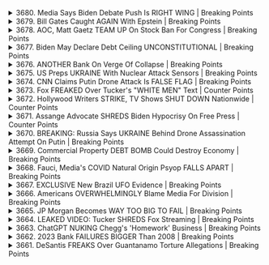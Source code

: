 <details>
<summary>3680. Media Says Biden Debate Push Is RIGHT WING | Breaking Points</summary><br>

<a href="https://www.youtube.com/watch?v=zzmASW0CLiw" target="_blank">
    <img src="https://img.youtube.com/vi/zzmASW0CLiw/maxresdefault.jpg" 
        alt="[Youtube]" width="200">
</a>

# Media Says Biden Debate Push Is RIGHT WING | Breaking Points


</details>

<details>
<summary>3679. Bill Gates Caught AGAIN With Epstein | Breaking Points</summary><br>

<a href="https://www.youtube.com/watch?v=6DvS9SCbrxA" target="_blank">
    <img src="https://img.youtube.com/vi/6DvS9SCbrxA/maxresdefault.jpg" 
        alt="[Youtube]" width="200">
</a>

# Bill Gates Caught AGAIN With Epstein | Breaking Points


</details>

<details>
<summary>3678. AOC, Matt Gaetz TEAM UP On Stock Ban For Congress | Breaking Points</summary><br>

<a href="https://www.youtube.com/watch?v=lx1ldq50ptg" target="_blank">
    <img src="https://img.youtube.com/vi/lx1ldq50ptg/maxresdefault.jpg" 
        alt="[Youtube]" width="200">
</a>

# AOC, Matt Gaetz TEAM UP On Stock Ban For Congress | Breaking Points


</details>

<details>
<summary>3677. Biden May Declare Debt Ceiling UNCONSTITUTIONAL | Breaking Points</summary><br>

<a href="https://www.youtube.com/watch?v=edoWX6XJWY4" target="_blank">
    <img src="https://img.youtube.com/vi/edoWX6XJWY4/maxresdefault.jpg" 
        alt="[Youtube]" width="200">
</a>

# Biden May Declare Debt Ceiling UNCONSTITUTIONAL | Breaking Points


</details>

<details>
<summary>3676. ANOTHER Bank On Verge Of Collapse | Breaking Points</summary><br>

<a href="https://www.youtube.com/watch?v=pyx3cf_tDEg" target="_blank">
    <img src="https://img.youtube.com/vi/pyx3cf_tDEg/maxresdefault.jpg" 
        alt="[Youtube]" width="200">
</a>

# ANOTHER Bank On Verge Of Collapse | Breaking Points


</details>

<details>
<summary>3675. US Preps UKRAINE With Nuclear Attack Sensors | Breaking Points</summary><br>

<a href="https://www.youtube.com/watch?v=v4e6_Gpeo_4" target="_blank">
    <img src="https://img.youtube.com/vi/v4e6_Gpeo_4/maxresdefault.jpg" 
        alt="[Youtube]" width="200">
</a>

# US Preps UKRAINE With Nuclear Attack Sensors | Breaking Points


</details>

<details>
<summary>3674. CNN Claims Putin Drone Attack Is FALSE FLAG | Breaking Points</summary><br>

<a href="https://www.youtube.com/watch?v=TlG50NWh-9A" target="_blank">
    <img src="https://img.youtube.com/vi/TlG50NWh-9A/maxresdefault.jpg" 
        alt="[Youtube]" width="200">
</a>

# CNN Claims Putin Drone Attack Is FALSE FLAG | Breaking Points


</details>

<details>
<summary>3673. Fox FREAKED Over Tucker's "WHITE MEN" Text | Counter Points</summary><br>

<a href="https://www.youtube.com/watch?v=UOUN5Cs6TxM" target="_blank">
    <img src="https://img.youtube.com/vi/UOUN5Cs6TxM/maxresdefault.jpg" 
        alt="[Youtube]" width="200">
</a>

# Fox FREAKED Over Tucker's "WHITE MEN" Text | Counter Points


</details>

<details>
<summary>3672. Hollywood Writers STRIKE, TV Shows SHUT DOWN Nationwide | Counter Points</summary><br>

<a href="https://www.youtube.com/watch?v=IHcjhUzBWDk" target="_blank">
    <img src="https://img.youtube.com/vi/IHcjhUzBWDk/maxresdefault.jpg" 
        alt="[Youtube]" width="200">
</a>

# Hollywood Writers STRIKE, TV Shows SHUT DOWN Nationwide | Counter Points


</details>

<details>
<summary>3671. Assange Advocate SHREDS Biden Hypocrisy On Free Press | Counter Points</summary><br>

<a href="https://www.youtube.com/watch?v=7feSa5r77Z0" target="_blank">
    <img src="https://img.youtube.com/vi/7feSa5r77Z0/maxresdefault.jpg" 
        alt="[Youtube]" width="200">
</a>

# Assange Advocate SHREDS Biden Hypocrisy On Free Press | Counter Points


</details>

<details>
<summary>3670. BREAKING: Russia Says UKRAINE Behind Drone Assassination Attempt On Putin | Breaking Points</summary><br>

<a href="https://www.youtube.com/watch?v=DoMSTaydNnQ" target="_blank">
    <img src="https://img.youtube.com/vi/DoMSTaydNnQ/maxresdefault.jpg" 
        alt="[Youtube]" width="200">
</a>

# BREAKING: Russia Says UKRAINE Behind Drone Assassination Attempt On Putin | Breaking Points


</details>

<details>
<summary>3669. Commercial Property DEBT BOMB Could Destroy Economy | Breaking Points</summary><br>

<a href="https://www.youtube.com/watch?v=_9UbY9klFpA" target="_blank">
    <img src="https://img.youtube.com/vi/_9UbY9klFpA/maxresdefault.jpg" 
        alt="[Youtube]" width="200">
</a>

# Commercial Property DEBT BOMB Could Destroy Economy | Breaking Points


</details>

<details>
<summary>3668. Fauci, Media's COVID Natural Origin Psyop FALLS APART | Breaking Points</summary><br>

<a href="https://www.youtube.com/watch?v=wEl8NKSqThg" target="_blank">
    <img src="https://img.youtube.com/vi/wEl8NKSqThg/maxresdefault.jpg" 
        alt="[Youtube]" width="200">
</a>

# Fauci, Media's COVID Natural Origin Psyop FALLS APART | Breaking Points


</details>

<details>
<summary>3667. EXCLUSIVE New Brazil UFO Evidence | Breaking Points</summary><br>

<a href="https://www.youtube.com/watch?v=qI6Kp813HvM" target="_blank">
    <img src="https://img.youtube.com/vi/qI6Kp813HvM/maxresdefault.jpg" 
        alt="[Youtube]" width="200">
</a>

# EXCLUSIVE New Brazil UFO Evidence | Breaking Points


</details>

<details>
<summary>3666. Americans OVERWHELMINGLY Blame Media For Division | Breaking Points</summary><br>

<a href="https://www.youtube.com/watch?v=k-cVd8tX9zY" target="_blank">
    <img src="https://img.youtube.com/vi/k-cVd8tX9zY/maxresdefault.jpg" 
        alt="[Youtube]" width="200">
</a>

# Americans OVERWHELMINGLY Blame Media For Division | Breaking Points


</details>

<details>
<summary>3665. JP Morgan Becomes WAY TOO BIG TO FAIL | Breaking Points</summary><br>

<a href="https://www.youtube.com/watch?v=YrVEle0pTis" target="_blank">
    <img src="https://img.youtube.com/vi/YrVEle0pTis/maxresdefault.jpg" 
        alt="[Youtube]" width="200">
</a>

# JP Morgan Becomes WAY TOO BIG TO FAIL | Breaking Points


</details>

<details>
<summary>3664. LEAKED VIDEO: Tucker SHREDS Fox Streaming | Breaking Points</summary><br>

<a href="https://www.youtube.com/watch?v=usyWLFwfJrc" target="_blank">
    <img src="https://img.youtube.com/vi/usyWLFwfJrc/maxresdefault.jpg" 
        alt="[Youtube]" width="200">
</a>

# LEAKED VIDEO: Tucker SHREDS Fox Streaming | Breaking Points


</details>

<details>
<summary>3663. ChatGPT NUKING Chegg's 'Homework' Business | Breaking Points</summary><br>

<a href="https://www.youtube.com/watch?v=xuzu8ZAOshY" target="_blank">
    <img src="https://img.youtube.com/vi/xuzu8ZAOshY/maxresdefault.jpg" 
        alt="[Youtube]" width="200">
</a>

# ChatGPT NUKING Chegg's 'Homework' Business | Breaking Points


</details>

<details>
<summary>3662. 2023 Bank FAILURES BIGGER Than 2008 | Breaking Points</summary><br>

<a href="https://www.youtube.com/watch?v=KccGcpXfWJw" target="_blank">
    <img src="https://img.youtube.com/vi/KccGcpXfWJw/maxresdefault.jpg" 
        alt="[Youtube]" width="200">
</a>

# 2023 Bank FAILURES BIGGER Than 2008 | Breaking Points


</details>

<details>
<summary>3661. DeSantis FREAKS Over Guantanamo Torture Allegations | Breaking Points</summary><br>

<a href="https://www.youtube.com/watch?v=EhfYNrHX9-I" target="_blank">
    <img src="https://img.youtube.com/vi/EhfYNrHX9-I/maxresdefault.jpg" 
        alt="[Youtube]" width="200">
</a>

# DeSantis FREAKS Over Guantanamo Torture Allegations | Breaking Points


</details>

